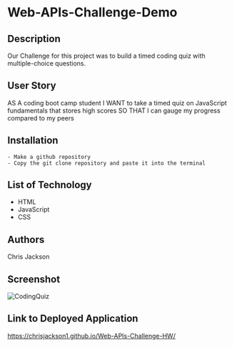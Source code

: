# Web-APIs-Challenge-Demo

## Description

Our Challenge for this project was  to build a timed coding quiz with multiple-choice questions.

## User Story

AS A coding boot camp student
I WANT to take a timed quiz on JavaScript fundamentals that stores high scores
SO THAT I can gauge my progress compared to my peers

## Installation

    - Make a github repository
    - Copy the git clone repository and paste it into the terminal

## List of Technology

  * HTML
  * JavaScript
  * CSS

## Authors

Chris Jackson


## Screenshot

![CodingQuiz](CodingQuiz.jpg "Screenshot")

## Link to Deployed Application

https://chrisjackson1.github.io/Web-APIs-Challenge-HW/



